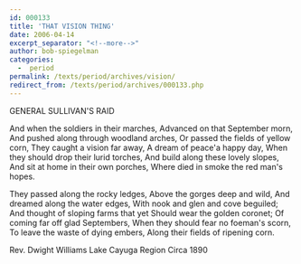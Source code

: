 ```yaml
---
id: 000133
title: 'THAT VISION THING'
date: 2006-04-14
excerpt_separator: "<!--more-->"
author: bob-spiegelman
categories:
  -  period
permalink: /texts/period/archives/vision/
redirect_from: /texts/period/archives/000133.php
---
```


GENERAL SULLIVAN'S RAID

And when the soldiers in their marches,
Advanced on that September morn,
And pushed along through woodland arches,
Or passed the fields of yellow corn,
They caught a vision far away,
A dream of peace'a happy day,
When they should drop their lurid torches,
And build along these lovely slopes,
And sit at home in their own porches,
Where died in smoke the red man's hopes.

They passed along the rocky ledges,
Above the gorges deep and wild,
And dreamed along the water edges,
With nook and glen and cove beguiled;
And thought of sloping farms that yet
Should wear the golden coronet;
Of coming far off glad Septembers,
When they should fear no foeman's scorn,
To leave the waste of dying embers,
Along their fields of ripening corn.

Rev. Dwight Williams
Lake Cayuga Region
Circa 1890

